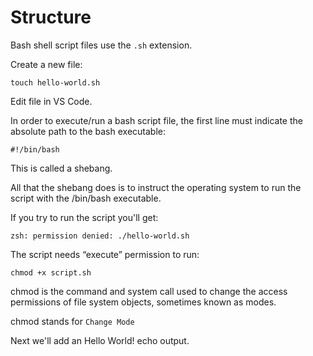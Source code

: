 # Structure
Bash shell script files use the `.sh` extension. 

Create a new file:

```
touch hello-world.sh
```

Edit file in VS Code.

In order to execute/run a bash script file, the first line must indicate the absolute path to the bash executable:

```
#!/bin/bash
```

This is called a shebang.

All that the shebang does is to instruct the operating system to run the script with the /bin/bash executable.

If you try to run the script you'll get:

```
zsh: permission denied: ./hello-world.sh
```

The script needs “execute” permission to run:

```
chmod +x script.sh
```

chmod is the command and system call used to change the access permissions of file system objects, sometimes known as modes.

chmod stands for `Change Mode`

Next we'll add an Hello World! echo output.